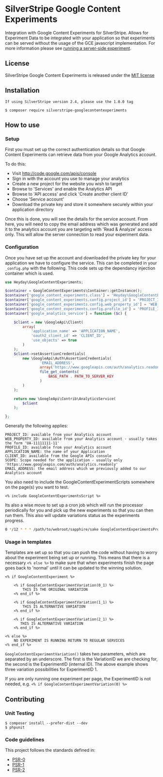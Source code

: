 # SilverStripe Google Content  Experiments

Integration with Google Content Experiments for SilverStripe. Allows for Experiment Data to be integrated with your
application so that experiments can be served without the usage of the GCE javascript implementation. For more
information please see [running a server-side experiment](https://developers.google.com/analytics/solutions/experiments-server-side).

## License

SilverStripe Google Content Experiments is released under the [MIT license](http://heyday.mit-license.org/)

## Installation

    If using SilverStripe version 2.4, please use the 1.0.0 tag

	$ composer require silverstripe-googlecontentexperiments

## How to use

### Setup

First you must set up the correct authentication details so that Google Content Experiments can retrieve data from your
Google Analytics account.

To do this:
 * Visit http://code.google.com/apis/console
 * Sign in with the account you use to manage your analytics
 * Create a new project for the website you wish to target
 * Browse to 'Services' and enable the Analytics API
 * Browse to 'API access' and click 'Create another client ID'
 * Choose 'Service account'
 * Download the private key and store it somewhere securely within your application directory

Once this is done, you will see the details for the service account. From here, you will need to copy the email address
which was generated and add it to the analytics account you are targeting with 'Read & Analyze' access only. This will
allow the server connection to read your experiment data.

### Configuration

Once you have set up the account and downloaded the private key for your application we have to configure the service.
This can be completed in your `_config.php` with the following. This code sets up the dependancy injection container
which is used.

```php
use Heyday\GoogleContentExperiments;

$container = GoogleContentExperiments\Container::getInstance();
$container['google_content_experiments.class'] = 'Heyday\GoogleContentExperiments\GoogleContentExperiments';
$container['google_content_experiments.config.project_id'] = 'PROJECT_ID';
$container['google_content_experiments.config.web_property_id'] = 'WEB_PROPERTY_ID';
$container['google_content_experiments.config.profile_id'] = 'PROFILE_ID';
$container['google_analytics_service'] = function ($c) {

    $client = new \GoogleApi\Client(
        array(
            'application_name' => 'APPLICATION_NAME',
            'oauth2_client_id' => 'CLIENT_ID',
            'use_objects' => true
        )
    );
    $client->setAssertionCredentials(
        new \GoogleApi\Auth\AssertionCredentials(
                'EMAIL_ADDRESS',
                array('https://www.googleapis.com/auth/analytics.readonly'), // SCOPE
                file_get_contents(
                    BASE_PATH . PATH_TO_SERVER_KEY
                )
        )
    );

    return new \GoogleApi\Contrib\AnalyticsService(
        $client
    );

};

```

Generally the following applies:
```
PROJECT_ID: available from your Analytics account
WEB_PROPERTY_ID: available from your Analytics account - usually takes the form 'UA-11111111-11'
PROFILE_ID: available from your Analytics account
APPLICATION_NAME: the name of your Application
CLIENT_ID: available from the Google APIs console
SCOPE: Scope needed for the application - usually only 'https://www.googleapis.com/auth/analytics.readonly'
EMAIL_ADDRESS: the email address which we previously added to our Analytics account
```
You also need to include the GoogleContentExperimentScripts somewhere on the page(s) you want to test.
```
<% include GoogleContentExperimentsScript %>
```

Its also a wise move to set up a cron job which will run the processor periodically for you and pick up the new
experiments so that you can then run them. This also will update variations status as the experiments progress.

```bash
0 */12 * * * /path/to/webroot/sapphire/sake GoogleContentExperimentsProcessor
```

### Usage in templates

Templates are set up so that you can push the code without having to worry about the experiment being set up or running.
This means that there is a necessary `<% else %>` to make sure that when experiments finish the page goes back to
'normal' until it can be updated to the winning solution.

```
<% if GoogleContentExperiment %>

    <% if GoogleContentExperimentVariation(0_1) %>
        THIS IS THE ORIGINAL VARIATION
    <% end_if %>

    <% if GoogleContentExperimentVariation(1_1) %>
        THIS IS ALTERNATIVE VARIATION
    <% end_if %>

    <% if GoogleContentExperimentVariation(2_1) %>
       THIS IS ALTERNATIVE VARIATION
    <% end_if %>

<% else %>
    NO EXPERIMENT IS RUNNING RETURN TO REGULAR SERVICES
<% end_if %>
```
`GoogleContentExperimentVariation()` takes two parameters, which are separated by an underscore. The first is the
VariationID we are checking for, the second is the ExperimentID (internal ID). The above example shows three variation
possibilities for ExperimentID 1.

If you are only running one experiment per page, the ExperimentID is not needed, e.g. `<% if GoogleContentExperimentVariation(0) %>`


## Contributing

### Unit Testing

	$ composer install --prefer-dist --dev
	$ phpunit

### Code guidelines

This project follows the standards defined in:

* [PSR-0](https://github.com/php-fig/fig-standards/blob/master/accepted/PSR-0.md)
* [PSR-1](https://github.com/php-fig/fig-standards/blob/master/accepted/PSR-1-basic-coding-standard.md)
* [PSR-2](https://github.com/php-fig/fig-standards/blob/master/accepted/PSR-2-coding-style-guide.md)

